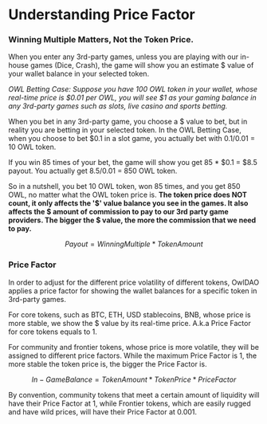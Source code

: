 # Understanding Price Factor

### Winning Multiple Matters, Not the Token Price.

When you enter any 3rd-party games, unless you are playing with our in-house games (Dice, Crash), the game will show you an estimate $ value of your wallet balance in your selected token.

_OWL Betting Case: Suppose you have 100 OWL token in your wallet, whose real-time price is $0.01 per OWL, you will see $1 as your gaming balance in any 3rd-party games such as slots, live casino and sports betting._&#x20;

When you bet in any 3rd-party game, you choose a $ value to bet, but in reality you are betting in your selected token. In the OWL Betting Case, when you choose to bet $0.1 in a slot game, you actually bet with $0.1/$0.01 = 10 OWL token.&#x20;

If you win 85 times of your bet, the game will show you get 85 \* $0.1 = $8.5 payout. You actually get $8.5/$0.01 = 850 OWL token. &#x20;

So in a nutshell, you bet 10 OWL token, won 85 times, and you get 850 OWL, no matter what the OWL token price is.  **The token price does NOT count, it only affects the '$' value balance you see in the games.  It also affects the $ amount of commission to pay to our 3rd party game providers. The bigger the $ value, the more the commission that we need to pay.**

$$
Payout = Winning Multiple * Token Amount
$$

### **​**​Price Factor

In order to adjust for the different price volatility of different tokens, OwlDAO applies a price factor for showing the wallet balances for a specific token in 3rd-party games.

For core tokens, such as BTC, ETH, USD stablecoins, BNB, whose price is more stable, we show the $ value by its real-time price. A.k.a Price Factor for core tokens equals to 1.

For community and frontier tokens, whose price is more volatile, they will be assigned to different price factors. While the maximum Price Factor is 1, the more stable the token price is, the bigger the Price Factor is.&#x20;

$$
In-Game Balance = Token Amount * Token Price * Price Factor
$$

By convention, community tokens that meet a certain amount of liquidity will have their Price Factor at 1, while Frontier tokens, which are easily rugged and have wild prices, will have their Price Factor at 0.001.



